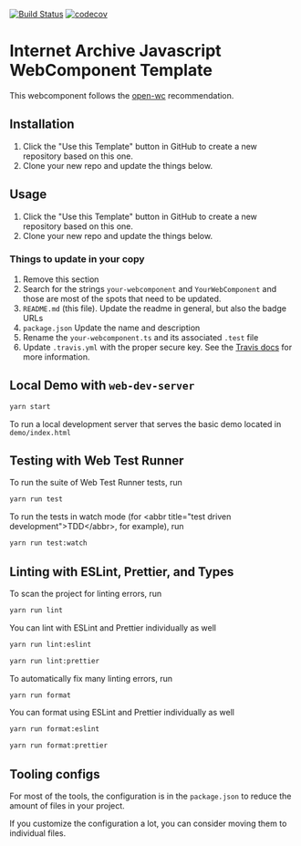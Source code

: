 [![Build Status](https://travis-ci.com/internetarchive/iaux-your-webcomponent.svg?branch=master)](https://travis-ci.com/internetarchive/iaux-your-webcomponent) [![codecov](https://codecov.io/gh/internetarchive/iaux-your-webcomponent/branch/master/graph/badge.svg)](https://codecov.io/gh/internetarchive/iaux-your-webcomponent)

# Internet Archive Javascript WebComponent Template

This webcomponent follows the [open-wc](https://github.com/open-wc/open-wc) recommendation.

## Installation

1. Click the "Use this Template" button in GitHub to create a new repository based on this one.
2. Clone your new repo and update the things below.

## Usage

1. Click the "Use this Template" button in GitHub to create a new repository based on this one.
2. Clone your new repo and update the things below.

### Things to update in your copy
1. Remove this section
2. Search for the strings `your-webcomponent` and `YourWebComponent` and those are most of the spots that need to be updated.
3. `README.md` (this file). Update the readme in general, but also the badge URLs
4. `package.json` Update the name and description
5. Rename the `your-webcomponent.ts` and its associated `.test` file
6. Update `.travis.yml` with the proper secure key. See the [Travis docs](https://blog.travis-ci.com/2014-03-13-slack-notifications/) for more information.

## Local Demo with `web-dev-server`
```bash
yarn start
```
To run a local development server that serves the basic demo located in `demo/index.html`

## Testing with Web Test Runner
To run the suite of Web Test Runner tests, run
```bash
yarn run test
```

To run the tests in watch mode (for &lt;abbr title=&#34;test driven development&#34;&gt;TDD&lt;/abbr&gt;, for example), run

```bash
yarn run test:watch
```

## Linting with ESLint, Prettier, and Types
To scan the project for linting errors, run
```bash
yarn run lint
```

You can lint with ESLint and Prettier individually as well
```bash
yarn run lint:eslint
```
```bash
yarn run lint:prettier
```

To automatically fix many linting errors, run
```bash
yarn run format
```

You can format using ESLint and Prettier individually as well
```bash
yarn run format:eslint
```
```bash
yarn run format:prettier
```

## Tooling configs

For most of the tools, the configuration is in the `package.json` to reduce the amount of files in your project.

If you customize the configuration a lot, you can consider moving them to individual files.

